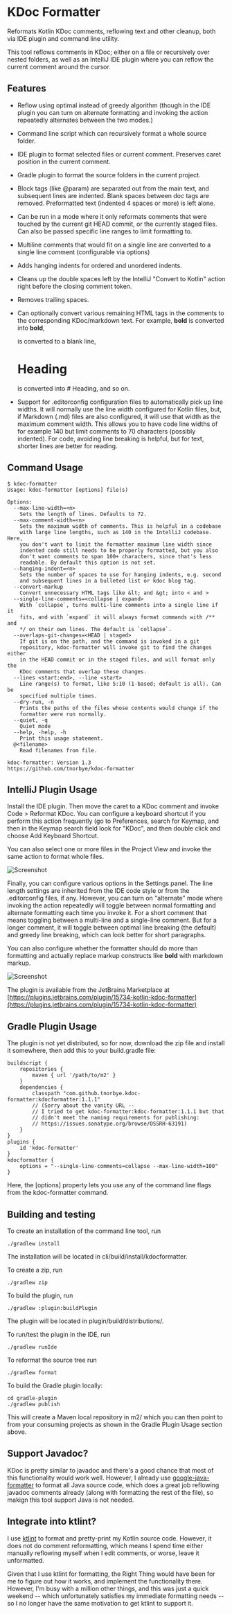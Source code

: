 KDoc Formatter
==============

Reformats Kotlin KDoc comments, reflowing text and other cleanup, both
via IDE plugin and command line utility.

This tool reflows comments in KDoc; either on a file or recursively
over nested folders, as well as an IntelliJ IDE plugin where you can
reflow the current comment around the cursor.

Features
--------

* Reflow using optimal instead of greedy algorithm (though in the IDE
  plugin you can turn on alternate formatting and invoking the action
  repeatedly alternates between the two modes.)

* Command line script which can recursively format a whole source
  folder.

* IDE plugin to format selected files or current comment. Preserves
  caret position in the current comment.

* Gradle plugin to format the source folders in the current project.

* Block tags (like @param) are separated out from the main text, and
  subsequent lines are indented. Blank spaces between doc tags
  are removed. Preformatted text (indented 4 spaces or more) is left
  alone.

* Can be run in a mode where it only reformats comments that were
  touched by the current git HEAD commit, or the currently staged
  files. Can also be passed specific line ranges to limit formatting
  to.

* Multiline comments that would fit on a single line are converted to
  a single line comment (configurable via options)

* Adds hanging indents for ordered and unordered indents.

* Cleans up the double spaces left by the IntelliJ "Convert to Kotlin"
  action right before the closing comment token.

* Removes trailing spaces.

* Can optionally convert various remaining HTML tags in the comments
  to the corresponding KDoc/markdown text. For example, <b>bold</b> is
  converted into **bold**, <p> is converted to a blank line,
  <h1>Heading</h1> is converted into # Heading, and so on.

* Support for .editorconfig configuration files to automatically pick
  up line widths. It will normally use the line width configured for
  Kotlin files, but, if Markdown (.md) files are also configured, it
  will use that width as the maximum comment width. This allows you to
  have code line widths of for example 140 but limit comments to 70
  characters (possibly indented). For code, avoiding line breaking is
  helpful, but for text, shorter lines are better for reading.

Command Usage
-------------
```
$ kdoc-formatter
Usage: kdoc-formatter [options] file(s)

Options:
  --max-line-width=<n>
    Sets the length of lines. Defaults to 72.
  --max-comment-width=<n>
    Sets the maximum width of comments. This is helpful in a codebase
    with large line lengths, such as 140 in the IntelliJ codebase. Here,
    you don't want to limit the formatter maximum line width since
    indented code still needs to be properly formatted, but you also
    don't want comments to span 100+ characters, since that's less
    readable. By default this option is not set.
  --hanging-indent=<n>
    Sets the number of spaces to use for hanging indents, e.g. second
    and subsequent lines in a bulleted list or kdoc blog tag.
  --convert-markup
    Convert unnecessary HTML tags like &lt; and &gt; into < and >
  --single-line-comments=<collapse | expand>
    With `collapse`, turns multi-line comments into a single line if it
    fits, and with `expand` it will always format commands with /** and
    */ on their own lines. The default is `collapse`.
  --overlaps-git-changes=<HEAD | staged>
    If git is on the path, and the command is invoked in a git
    repository, kdoc-formatter will invoke git to find the changes either
    in the HEAD commit or in the staged files, and will format only the
    KDoc comments that overlap these changes.
  --lines <start:end>, --line <start>
    Line range(s) to format, like 5:10 (1-based; default is all). Can be
    specified multiple times.
  --dry-run, -n
    Prints the paths of the files whose contents would change if the
    formatter were run normally.
  --quiet, -q
    Quiet mode
  --help, -help, -h
    Print this usage statement.
  @<filename>
    Read filenames from file.

kdoc-formatter: Version 1.3
https://github.com/tnorbye/kdoc-formatter
```

IntelliJ Plugin Usage
---------------------
Install the IDE plugin. Then move the caret to a KDoc comment and invoke
Code > Reformat KDoc. You can configure a keyboard shortcut if you perform
this action frequently (go to Preferences, search for Keymap, and then
in the Keymap search field look for "KDoc", and then double click and
choose Add Keyboard Shortcut. 

You can also select one or more files in the
Project View and invoke the same action to format whole files.

![Screenshot](screenshot.png)

Finally, you can configure various options in the Settings panel.
The line length settings are inherited from the IDE code style or
from the .editorconfig files, if any. However, you can turn on
"alternate" mode where invoking the action repeatedly will toggle
between normal formatting and alternate formatting each time you
invoke it. For a short comment that means toggling between a
multi-line and a single-line comment. But for a longer comment,
it will toggle between optimal line breaking (the default) and
greedy line breaking, which can look better for short paragraphs.

You can also configure whether the formatter should do more than
formatting and actually replace markup constructs like <b>bold</b>
with markdown markup.

![Screenshot](screenshot-settings.png)


The plugin is available from the JetBrains Marketplace at
[https://plugins.jetbrains.com/plugin/15734-kotlin-kdoc-formatter](https://plugins.jetbrains.com/plugin/15734-kotlin-kdoc-formatter)

Gradle Plugin Usage
-------------------
The plugin is not yet distributed, so for now, download the zip file
and install it somewhere, then add this to your build.gradle file:

```
buildscript {
    repositories {
        maven { url '/path/to/m2' }
    }
    dependencies {
        classpath "com.github.tnorbye.kdoc-formatter:kdocformatter:1.1.1"
        // (Sorry about the vanity URL --
        // I tried to get kdoc-formatter:kdoc-formatter:1.1.1 but that
        // didn't meet the naming requirements for publishing:
        // https://issues.sonatype.org/browse/OSSRH-63191)
    }
}
plugins {
    id 'kdoc-formatter'
}
kdocformatter {
    options = "--single-line-comments=collapse --max-line-width=100"
}
```
Here, the [options] property lets you use any of the command line flags
from the kdoc-formatter command.

Building and testing
--------------------
To create an installation of the command line tool, run
```
./gradlew install
```
The installation will be located in cli/build/install/kdocformatter.

To create a zip, run
```
./gradlew zip
```
To build the plugin, run
```
./gradlew :plugin:buildPlugin
```
The plugin will be located in plugin/build/distributions/.

To run/test the plugin in the IDE, run
```
./gradlew runIde
```

To reformat the source tree run
```
./gradlew format
```

To build the Gradle plugin locally:
```
cd gradle-plugin
./gradlew publish
```
This will create a Maven local repository in m2/ which you can then
point to from your consuming projects as shown in the Gradle Plugin
Usage section above.

Support Javadoc?
----------------
KDoc is pretty similar to javadoc and there's a good chance that most
of this functionality would work well. However, I already use
[google-java-formatter](https://github.com/google/google-java-format)
to format all Java source code, which does a great job reflowing
javadoc comments already (along with formatting the rest of the file),
so makign this tool support Java is not needed.

Integrate into ktlint?
----------------------
I use [ktlint](https://github.com/pinterest/ktlint) to format and
pretty-print my Kotlin source code.  However, it does not do comment
reformatting, which means I spend time either manually reflowing
myself when I edit comments, or worse, leave it unformatted.

Given that I use ktlint for formatting, the Right Thing would have
been for me to figure out how it works, and implement the
functionality there. However, I'm busy with a million other things,
and this was just a quick weekend -- which unfortunately satisfies my
immediate formatting needs -- so I no longer have the same motivation
to get ktlint to support it.
